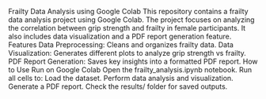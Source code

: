 Frailty Data Analysis using Google Colab
This repository contains a frailty data analysis project using Google Colab. The project focuses on analyzing the correlation between grip strength and frailty in female participants. It also includes data visualization and a PDF report generation feature.
Features
Data Preprocessing: Cleans and organizes frailty data.
Data Visualization: Generates different plots to analyze grip strength vs frailty.
PDF Report Generation: Saves key insights into a formatted PDF report.
How to Use
Run on Google Colab
Open the frailty_analysis.ipynb notebook.
Run all cells to:
Load the dataset.
Perform data analysis and visualization.
Generate a PDF report.
Check the results/ folder for saved outputs.
